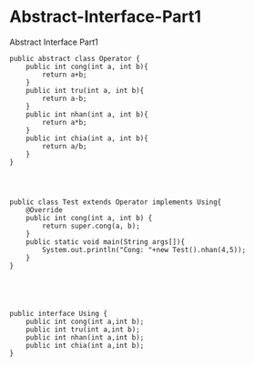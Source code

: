 # Abstract-Interface-Part1
Abstract Interface Part1



	public abstract class Operator {
		public int cong(int a, int b){
			return a+b;
		}
		public int tru(int a, int b){
			return a-b;
		}
		public int nhan(int a, int b){
			return a*b;
		}
		public int chia(int a, int b){
			return a/b;
		}
	}




	public class Test extends Operator implements Using{
		@Override
		public int cong(int a, int b) {
			return super.cong(a, b);
		}
		public static void main(String args[]){
			System.out.println("Cong: "+new Test().nhan(4,5));
		}
	}





	public interface Using {
		public int cong(int a,int b);
		public int tru(int a,int b);
		public int nhan(int a,int b);
		public int chia(int a,int b);
	}

